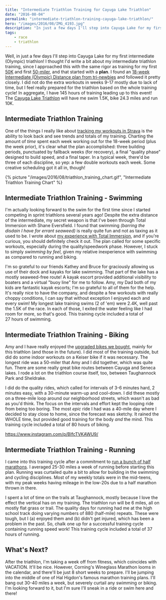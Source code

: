 ```yaml
---
title: "Intermediate Triathlon Training for Cayuga Lake Triathlon"
date: "2016-08-04"
permalink: "intermediate-triathlon-training-cayuga-lake-triathlon/"
hero: "/images/2016/08/IMG_4193.jpg"
description: "In just a few days I'll step into Cayuga Lake for my first intermediate (Olympic) triathlon! I thought I'd write a bit about my intermediate triathlon training, since I approached this with the same rigor as training for my first 50K."
tags:
    - race
    - triathlon
---
```


Well, in just a few days I'll step into Cayuga Lake for my first intermediate (Olympic) triathlon! I thought I'd write a bit about my intermediate triathlon training, since I approached this with the same rigor as training for my first [50K](/finger-lakes-50k/) and first [50-miler](/my-first-50-miler-cayuga-trails-50/), and that started with a **plan**. I found an [18-week Intermediate (Olympic) Distance plan from tri-newbies](http://www.trinewbies.com/tno_trainingprograms/tno_18wOly.asp) and followed it pretty closely. I did not do the extra workouts in weeks 9-17 mostly due to lack of time, but I feel really prepared for the triathlon based on the whole training cycle! In aggregate, I have 145 hours of training leading up to this event! The [Cayuga Lake Triathlon](http://cayugalaketriathlon.org/cltrace/) will have me swim 1.5K, bike 24.3 miles and run 10K.

## Intermediate Triathlon Training

One of the things I really like about [tracking my workouts in Strava](https://www.strava.com/athletes/6904418/training/log) is the ability to look back and see trends and totals of my training. Charting the amount of _time_ spent each week working out for the 18-week period (plus the week prior), it's clear what the plan accomplished: three building periods, punctuated by fallback weeks (for recovery), a final "quality phase" designed to build speed, and a final taper. In a typical week, there'd be three of each discipline, so yep: a few double workouts each week. Some creative scheduling got it all in, though!

{% picture "/images/2016/08/triathlon_training_chart.gif", "Intermediate Triathlon Training Chart" %}

## Intermediate Triathlon Training - Swimming 

I'm actually looking forward to the swim for the first time since I started competing in sprint triathlons several years ago! Despite the extra distance of the intermediate, my secret weapon is that I've been through Total Immersion with Shane Eversfield. I found that swimming _(barring the disdain I have for errant seaweed)_ is really quite fun and not as taxing as it used to be. I wrote about [my experience with Total Immersion](/swimming/), and if you're curious, you should definitely check it out. The plan called for some specific workouts, especially during the quality/speedwork phase. However, I stuck to simply _swimming by feel_, given my relative inexperience with swimming as compared to running and biking.

I'm so grateful to our friends Kathey and Bruce for graciously allowing us use of their dock and kayaks for lake swimming. That part of the lake has a mostly seaweed-free route! A kayak escort provided additional visibility to boaters and a virtual "buoy line" for me to follow. Amy, my Dad both of my kids are fantastic kayak escorts; I'm so grateful to all of them for the help. It's really nice to have the company, and despite a few workouts with really choppy conditions, I can say that without exception I enjoyed each and every swim! My longest lake training swims (2 of 'em) were 2.4K, well past the 1.5K of the race. In each of those, I exited the water feeling like I had room for more, so that's good. This training cycle included a total of 27 hours of swimming.

## Intermediate Triathlon Training - Biking

Amy and I have really enjoyed the [upgraded bikes we bought](/new-year-new-rides-thank-local-bike-shop/), mainly for this triathlon (and those in the future). I did most of the training outside, but did do some indoor workouts on a Keiser bike if it was necessary. The longest ride was a 50-miler that Amy and I did together, which was quite fun. There are some really great bike routes between Cayuga and Seneca lakes. I rode a lot on the triathlon course itself, too, between Taughannock Park and Sheldrake.

I did do the quality rides, which called for intervals of 3-6 minutes hard, 2 minutes easy, with a 30-minute warm-up and cool-down. I did these mostly on a three-mile loop around our neighborhood streets, which wasn't as bad as you'd think. The focus on the intervals and effort kept the looping ride from being too boring. The most _epic_ ride I had was a 40-mile day where I decided to stay close to home, since the forecast was sketchy. It rained the WHOLE time, but provided good training for the body _and_ the mind. This training cycle included a total of 80 hours of biking.

https://www.instagram.com/p/BIfcTVKAWU9/

## Intermediate Triathlon Training - Running

I came into this training cycle after a commitment to [run a bunch of half marathons](/2016-year-half-marathon/). I averaged 25-30 miles a week of running before starting this plan. Running was curtailed quite a bit to allow for building in the swimming and cycling disciplines. Most of my weekly totals were in the mid-teens, with my peak weeks having mileage in the low-20s due to a half marathon thrown in there.

I spent a lot of time on the trails at Taughannock, mostly because I love the effect the vertical has on my training. The triathlon run will be 6 miles, all on mostly flat grass or trail. The quality days for running had me at the high school track doing varying numbers of 880 (half-mile) repeats. These were tough, but I (a) enjoyed them and (b) didn't get injured, which has been a problem in the past. So, chalk one up for a successful training cycle containing running speed work! This training cycle included a total of 37 hours of running.

## What's Next?

After the triathlon, I'm taking a week off from fitness, which coincides with VACATION. It'll be nice. However, Corning's Wineglass Marathon looms in the calendar, and there'll be just 8 short weeks to prepare. I'll be jumping into the middle of one of Hal Higdon's famous marathon training plans. I'll bang out 30-40 miles a week, but severely curtail any swimming or biking. I'm looking forward to it, but I'm sure I'll sneak in a ride or swim here and there!
